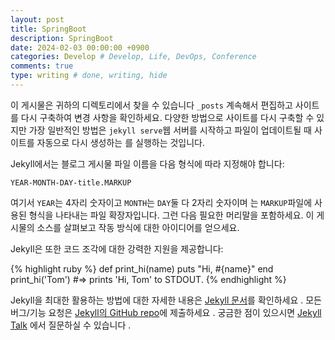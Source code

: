 ```yaml
---
layout: post
title: SpringBoot
description: SpringBoot
date: 2024-02-03 00:00:00 +0900
categories: Develop # Develop, Life, DevOps, Conference
comments: true
type: writing # done, writing, hide
---
```


이 게시물은 귀하의 디렉토리에서 찾을 수 있습니다 `_posts` 계속해서 편집하고 사이트를 다시 구축하여 변경 사항을 확인하세요. 다양한 방법으로 사이트를 다시 구축할 수 있지만 가장 일반적인 방법은 `jekyll serve`웹 서버를 시작하고 파일이 업데이트될 때 사이트를 자동으로 다시 생성하는 를 실행하는 것입니다.

Jekyll에서는 블로그 게시물 파일 이름을 다음 형식에 따라 지정해야 합니다:

`YEAR-MONTH-DAY-title.MARKUP`

여기서 `YEAR`는 4자리 숫자이고 `MONTH`는 `DAY`둘 다 2자리 숫자이며 는 `MARKUP`파일에 사용된 형식을 나타내는 파일 확장자입니다. 그런 다음 필요한 머리말을 포함하세요. 이 게시물의 소스를 살펴보고 작동 방식에 대한 아이디어를 얻으세요.

Jekyll은 또한 코드 조각에 대한 강력한 지원을 제공합니다:

{% highlight ruby %}
def print_hi(name)
puts "Hi, #{name}"
end
print_hi('Tom')
#=> prints 'Hi, Tom' to STDOUT.
{% endhighlight %}

Jekyll을 최대한 활용하는 방법에 대한 자세한 내용은 [Jekyll 문서][jekyll-docs]를 확인하세요 . 모든 버그/기능 요청은 [Jekyll의 GitHub repo][jekyll-gh]에 제출하세요 . 궁금한 점이 있으시면 [Jekyll Talk][jekyll-talk] 에서 질문하실 수 있습니다 .

[jekyll-docs]: https://jekyllrb.com/docs/home
[jekyll-gh]: https://github.com/jekyll/jekyll
[jekyll-talk]: https://talk.jekyllrb.com/
